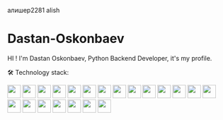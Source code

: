 алишер2281
alish
# Dastan-Oskonbaev
HI ! I'm Dastan Oskonbaev, Python Backend Developer, it's my profile.

🛠 Technology stack:
<p align="left">
  <img src="https://img.shields.io/badge/-Python-3776AB?style=flat&logo=Python&logoColor=white" height="30" />
  <img src="https://img.shields.io/badge/-Django-092E20?style=flat&logo=Django&logoColor=white" height="30" />
  <img src="https://img.shields.io/badge/-DjangoRestFramework-092E20?style=flat&logo=Django&logoColor=white" height="30" />
  <img src="https://img.shields.io/badge/-FastAPI-009688?style=flat&logo=fastapi&logoColor=white" height="30" />
  <img src="https://img.shields.io/badge/-PostgreSQL-336791?style=flat&logo=postgresql&logoColor=white" height="30" />
  <img src="https://img.shields.io/badge/-SQLite-003B57?style=flat&logo=sqlite&logoColor=white" height="30" />
  <img src="https://img.shields.io/badge/-Pydantic-2D3748?style=flat&logo=pydantic&logoColor=white" height="30" />
  <img src="https://img.shields.io/badge/-SQLAlchemy-FCA121?style=flat&logo=sqlalchemy&logoColor=white" height="30" />
  <img src="https://img.shields.io/badge/-Redis-D82C20?style=flat&logo=Redis&logoColor=white" height="30" />
  <img src="https://img.shields.io/badge/-Celery-37814A?style=flat&logo=Celery&logoColor=white" height="30" />
  <img src="https://img.shields.io/badge/-Git-F05032?style=flat&logo=git&logoColor=white" height="30" />
  <img src="https://img.shields.io/badge/-Nginx-009639?style=flat&logo=nginx&logoColor=white" height="30" />
  <img src="https://img.shields.io/badge/-Docker-2496ED?style=flat&logo=Docker&logoColor=white" height="30" />
  <img src="https://img.shields.io/badge/-DockerCompose-2496ED?style=flat&logo=Docker&logoColor=white" height="30" />
  <img src="https://img.shields.io/badge/-AWS-232F3E?style=flat&logo=amazonaws&logoColor=white" height="30" />
  <img src="https://img.shields.io/badge/-TelegramAPI-2CA5E0?style=flat&logo=Telegram&logoColor=white" height="30" />  
  <img src="https://img.shields.io/badge/-HTML5-E34F26?style=flat&logo=html5&logoColor=white" height="30" />
  <img src="https://img.shields.io/badge/-CSS3-1572B6?style=flat&logo=css3&logoColor=white" height="30" />
  <img src="https://img.shields.io/badge/-Bootstrap-7952B3?style=flat&logo=bootstrap&logoColor=white" height="30" />
  <img src="https://img.shields.io/badge/-Selenium-43B02A?style=flat&logo=Selenium&logoColor=white" height="30" />
  <img src="https://img.shields.io/badge/-BeautifulSoup4-3776AB?style=flat&logo=BeautifulSoup&logoColor=white" height="30" />
</p>
